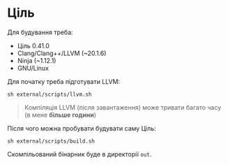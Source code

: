 # Ціль

Для будування треба:

- Ціль 0.41.0
- Clang/Clang++/LLVM (~20.1.6)
- Ninja (~1.12.1)
- GNU/Linux

Для початку треба підготувати LLVM:

```shell
sh external/scripts/llvm.sh
```

> Компіляція LLVM (після завантаження) може тривати багато часу (в мене **більше години**)

Після чого можна пробувати будувати саму Ціль:

```shell
sh external/scripts/build.sh
```

Скомпільований бінарник буде в директорії `out`.